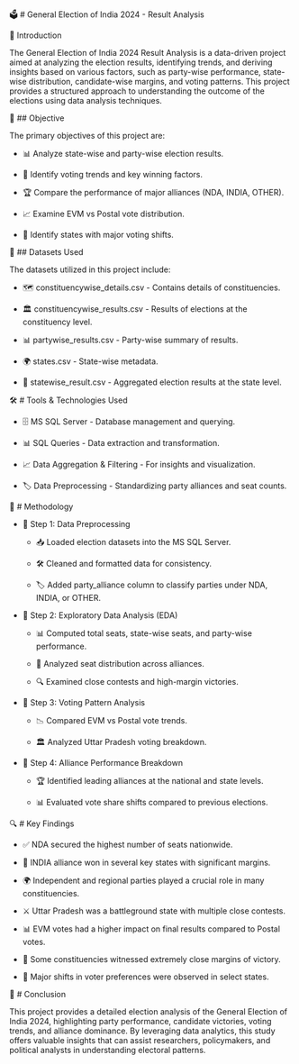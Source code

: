🗳️ # General Election of India 2024 - Result Analysis

📖  Introduction

The General Election of India 2024 Result Analysis is a data-driven project aimed at analyzing the election results, identifying trends, and deriving insights based on various factors, such as party-wise performance, state-wise distribution, candidate-wise margins, and voting patterns. This project provides a structured approach to understanding the outcome of the elections using data analysis techniques.

🎯 ## Objective

The primary objectives of this project are:

 - 📊 Analyze state-wise and party-wise election results.

 - 🔎 Identify voting trends and key winning factors.

 - 🏆 Compare the performance of major alliances (NDA, INDIA, OTHER).

 - 📈 Examine EVM vs Postal vote distribution.

 - 📍 Identify states with major voting shifts.

📂 ## Datasets Used

The datasets utilized in this project include:

 - 🗺️ constituencywise_details.csv - Contains details of constituencies.

 - 🏛️ constituencywise_results.csv - Results of elections at the constituency level.

 - 📊 partywise_results.csv - Party-wise summary of results.

 - 🌍 states.csv - State-wise metadata.

 - 📌 statewise_result.csv - Aggregated election results at the state level.

🛠️ # Tools & Technologies Used

 - 🗄️ MS SQL Server - Database management and querying.

 - 📊 SQL Queries - Data extraction and transformation.

 - 📈 Data Aggregation & Filtering - For insights and visualization.

 - 🏷️ Data Preprocessing - Standardizing party alliances and seat counts.

🔬 # Methodology

 - 📌 Step 1: Data Preprocessing

   - 📥 Loaded election datasets into the MS SQL Server.

   - 🛠️ Cleaned and formatted data for consistency.

   - 🏷️ Added party_alliance column to classify parties under NDA, INDIA, or OTHER.

- 📌 Step 2: Exploratory Data Analysis (EDA)

   - 📊 Computed total seats, state-wise seats, and party-wise performance.

   - 🎯 Analyzed seat distribution across alliances.

   - 🔍 Examined close contests and high-margin victories.

- 📌 Step 3: Voting Pattern Analysis

   - 📉 Compared EVM vs Postal vote trends.

   - 🏛️ Analyzed Uttar Pradesh voting breakdown.

- 📌 Step 4: Alliance Performance Breakdown

   - 🏆 Identified leading alliances at the national and state levels.

   - 📊 Evaluated vote share shifts compared to previous elections.

🔍 # Key Findings

   - ✅ NDA secured the highest number of seats nationwide.

   - 🎯 INDIA alliance won in several key states with significant margins.

   - 🌍 Independent and regional parties played a crucial role in many constituencies.

   - ⚔️ Uttar Pradesh was a battleground state with multiple close contests.

   - 📊 EVM votes had a higher impact on final results compared to Postal votes.

   - 🏁 Some constituencies witnessed extremely close margins of victory.

   - 🔄 Major shifts in voter preferences were observed in select states.

📜 # Conclusion

This project provides a detailed election analysis of the General Election of India 2024, highlighting party performance, candidate victories, voting trends, and alliance dominance. By leveraging data analytics, this study offers valuable insights that can assist researchers, policymakers, and political analysts in understanding electoral patterns.
